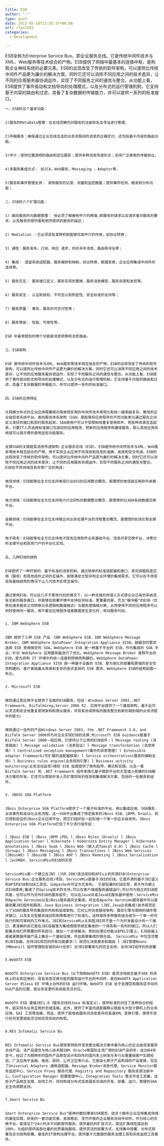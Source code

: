 ```yaml
---
title: ESB
author: "-"
type: post
date: 2012-05-10T13:55:37+00:00
url: /?p=3101
categories:
  - Development

---
```

<p id="lemmaTitle-1224042">
  ESB全称为Enterprise Service Bus，即企业服务总线。它是传统中间件技术与XML、Web服务等技术结合的产物。ESB提供了网络中最基本的连接中枢，是构筑企业神经系统的必要元素。ESB的出现改变了传统的软件架构，可以提供比传统中间件产品更为廉价的解决方案，同时它还可以消除不同应用之间的技术差异，让不同的应用服务器协调运作，实现了不同服务之间的通信与整合。从功能上看，ESB提供了事件驱动和文档导向的处理模式，以及分布式的运行管理机制，它支持基于内容的路由和过滤，具备了复杂数据的传输能力，并可以提供一系列的标准接口。


  
    一、ESB的五个基本功能：
  
  
    1)服务的MetaData管理：在总线范畴内对服务的注册命名及寻址进行管理。
  
  
    2)传输服务：确保通过企业总线互连的业务流程间的消息的正确交付，还包括基于内容的路由功能。
  
  
    3)中介：提供位置透明的路由和定位服务；提供多种消息传递形式；支持广泛使用的传输协议。
  
  
    4)多服务集成方式： 如JCA，Web服务，Messaging ，Adaptor等.
  
  
    5)服务和事件管理支持： 调用服务的记录、测量和监控数据；提供事件检测、触发和分布功能；
  
  
    二、ESB的八个扩展功能：
  
  
    1) 面向服务的元数据管理： 他必须了解被他中介的两端,即服务的请求以及请求者对服务的要求，以及服务的提供者和他所提供的服务的描述；
  
  
    2) Mediation ：它必须具有某种机制能够完成中介的作用，如协议转换；
  
  
    3) 通信：服务发布、订阅，响应 请求，同步异步消息，路由和寻址等；
  
  
    4) 集成： 遗留系统适配器，服务编排和映射，协议转换，数据变换，企业应用集成中间件的连续等。
  
  
    5) 服务交互： 服务接口定义，服务实现的置换，服务消息模型，服务目录和发现等。
  
  
    6) 服务安全： 认证和授权、不可否认和机密性、安全标准的支持等；
  
  
    7) 服务质量： 事务，服务的可交付性等；
  
  
    8) 服务等级： 性能、可用性等。
  
  
    ESB 中最常提到的两个功能是消息转换和消息路由。
  
  
    三、ESB架构
  
  
    ESB 是传统中间件技术与XML、Web服务等技术相互结合的产物，ESB的出现改变了传统的软件架构，可以提供比传统中间件产品更为廉价的解决方案，同时它还可以消除不同应用之间的技术差异，让不同的应用服务器协调运作，实现了不同服务之间的通信与整合。从功能上看，ESB提供了事件驱动和文档导向的处理模式，以及分布式的运行管理机制，它支持基于内容的路由和过滤，具备了复杂数据的传输能力，并可以提供一系列的标准接口。
  
  
    四、ESB的应用特征
  
  
    大规模分布式的企业应用需要相对简单而实用的中间件技术来简化和统一越来越复杂、繁琐的企业级信息系统平台。面向服务体系架构（SOA）是能够将应用程序的不同功能单元通过服务之间定义良好的接口和契约联系起来。SOA使用户可以不受限制地重复使用软件、把各种资源互连起来，只要IT人员选用标准接口包装旧的应用程序、把新的应用程序构建成服务，那么其他应用系统就可以很方便的使用这些功能服务。
  
  
    支撑SOA的关键是其消息传递架构-企业服务总线（ESB）。ESB是传统中间件技术与XML、Web服务等技术相互结合的产物，用于实现企业应用不同消息和信息的准确、高效和安全传递。ESB的出现改变了传统的软件架构，可以提供比传统中间件产品更为廉价的解决方案，同时它还可以消除不同应用之间的技术差异，让不同的应用服务协调运作，实现不同服务之间的通信与整合。ESB在不同领域具有非常广泛的用途:
  
  
    电信领域：ESB能够在全方位支持电信行业OSS的应用整合概念。是理想的电信级应用软件承载平台。
  
  
    电力领域：ESB能够在全方位支持电力行业EMS的数据整合概念，是理想的SCADA系统数据交换平台。
  
  
    金融领域：ESB能够在全方位支持银企间业务处理平台的流程整合概念，是理想的B2B交易支撑平台。
  
  
    电子政务：ESB能够在全方位支持电子政务应用软件业务基础平台、信息共享交换平台、决策分析支撑平台和政务门户的平台化实现。
  
  
    五、几种ESB的结构
  
  
    ESB提供了一种开放的、基于标准的消息机制，通过简单的标准适配器和接口，来完成粗粒度应用（服务）和其他组件之间的互操作，能够满足大型异构企业环境的集成需求。它可以在不改变现有基础结构的情况下让几代技术实现互操作。
  
  
    通过使用ESB，可以在几乎不更改代码的情况下，以一种无缝的非侵入方式使企业已有的系统具有全新的服务接口，并能够在部署环境中支持任何标准。更重要的是，充当"缓冲器"的ESB（负责在诸多服务之间转换业务逻辑和数据格式）与服务逻辑相分离，从而使得不同的应用程序可以同时使用同一服务，用不着在应用程序或者数据发生变化时，改动服务代码。
  
  
    1. IBM WebSphere ESB
  
  
    IBM 提供了三种 ESB 产品：IBM WebSphere ESB、IBM WebSphere Message Broker、IBM WebSphere DataPower Integration Appliance XI50。根据您的需求选择 ESB 来增强您的 SOA。WebSphere ESB 是一种基于平台的 ESB，作为集成的 SOA 平台，针对 WebSphere 应用服务器进行了优化。WebSphere Message Broker 是跨平台的 ESB，是为异构 IT 环境中的统一连接和转换而构建的。WebSphere DataPower Integration Appliance XI50 是一种基于设备的 ESB，是为简化的部署和更强的安全性而构建的。客户面临着从简单到复杂的各式各样的 ESB 需求。WebSphere ESB的结构如图一所示。
  
  
    2. Microsoft ESB
  
  
    微软通过其应用平台提供了全面的ESB服务，包括：Windows Server 2003,.NET Framework, BizTalk&reg;Server 2006 R2. 应用平台提供了一个基础架构，基于此可以灵活和安全地重复使用架构和商业服务，并具有协调原有的服务整合到新的端到端的业务流程中的能力。
  
  
    微软通过一些列的产品Windows Server 2003, the .NET Framework 3.0, and BizTalk Server 2006作为对企业实现ESB的支撑,Microsoft ESB Guidance是基于BizTalk Server 2006一组应用，它提供以下公用的ESB组件：l Message routing (消息路由) l Message validation (消息验证) l Message transformation (消息转换) l Centralized exception management(集中的异常管理) l Extensible adapter framework(可扩展的适配器框架) l Service orchestration(服务的编制支持) l Business rules engine(业务规则引擎) l Business activity monitoring(业务活动监视)微软 ESB 指南提供了架构指导，模式和实践，以及一套BizTalk Server 和 .NET Framework 组件来简化基于微软平台的大型或小规模的ESB解决方案的开发。它还可以帮助开发人员扩展现有的信息和集成解决方案，包括的一些服务和组件。
  
  
    3. JBOSS SOA Platform
  
  
    JBoss Enterprise SOA Platform提供了一个基于标准的平台，用以集成应用、SOA服务、业务事件和自动化业务流程。这一SOA平台集成了特定版本的JBoss ESB、jBPM、Drools、和已得到验证的JBoss企业应用平台，把它们组织在一起形成一个单一的企业级发布。JBoss Enterprise SOA Platform打包了不少流行组件如：
  
  
    l JBoss ESB l JBoss jBPM jPDL l JBoss Rules (Drools) l JBoss Application Server l Hibernate l Hibernate Entity Manager l Hibernate Annotations l JBoss Seam l JBoss Web (嵌入式Tomcat 6.0) l JBoss Cache l JGroups l JBoss Messaging l JBoss Transactions l JBoss Web Services (JBossWS) l JBossXB l JBoss AOP l JBoss Remoting l JBoss Serialization l JacORB4. ServiceMix对ESB的实现
  
  
    ServiceMix是一个建立在JBI (JSR 208)语法规则和APIs上的开源ESB(Enterprise Service Bus:企业服务总线)项目。ServiceMix是基于JBI的ESB。它是开源的基于JBI语义和API的ESB和SOA工具包，以Apache许可证方式发布。 它是轻量的ESB实现，易于作为嵌入式ESB使用;集成了对Spring技术的支持;可以在客户端或服务器端运行;可以作为独立的ESB提供者，也可以作为另外ESB的服务组件; 可以在JavaSE或JavaEE服务器中使用；ServiceMix同Apache Geronimo以及JBoss服务器完全集成，并且在Apache Geronimo服务器中可以直接部署JBI组件和服务。Java Business Integration (JBI,Java业务集成)技术规范定义了SOA的服务导向集成的内核和组成架构。它对公共讯息路径架构、服务引擎与捆绑的插件程序接口，以及复合型服务描述机制等都进行了标准化，这样就将多种服务结合成为一个单一的可执行的和可审核的工作单元。JBI和ServiceMix关系图JBI并不是一个为开发者设计的一个接口，更准确的说它是在JBI容器里为集成商提供相互集成的一个体系和一系列的接口。所以人们能集合他们所需要的所有部分，做出一个总体解决。例如在理论你能从BPEL引擎上，EJB容器上或者是数据传输产品上集合一个基础设施，并且能够集成的很合适。 ServiceMix 中包含完整的JBI容器，支持JBI规范的所有功能要求:l 规范化消息服务和路由 l JBI管理Beans (MBeans)l 组件管理和安装的Ant任务l 对JBI部署单元的完全支持，支持JBI组件的热部署
  
  
    5.WebOTX ESB
  
  
    WebOTX Enterprise Service Bus（以下简称WebOTX ESB）是灵活地结合基于SOA 的系统上的业务应用的，具有消息交换功能的服务运行平台的中间件，是在WebOTX Application Server 的Java EE 环境上动作的ESB 运行环境。WebOTX ESB 处于处理层和服务层中间的Hub产品的位置，使业务变更时系统能灵活对应。
  
  
    WebOTX ESB 遵循JBI1.0（服务总线的Java 标准定义），提供标准的对应了各种协议的组件，能实现与业务应用的无缝连接。此外，提供了丰富的适配器群以致能与大型计算机上的业务应用、EAI 工具等连接。而且，提供了能吸收服务间消息差异的高速XML 变换引擎，使得不进行任何变更就能灵活地实现系统的构筑。
  
  
    6.RES Infomatic Service Bu
  
  
    RES Infomatic Service Bus是锐易特软件信息整合解决方案中最为核心的企业级信息服务总线产品。该产品理念与核心技术跟IBM、Oracle等国际主流厂商的ESB产品同步，自2004年至今，经过了为期两年的国外产品原型设计和四年的国内本土研发与多行业重量级客户实践检验。广泛应用于金融、电信、政府、公共卫生等行业。它是由七款子产品构成的产品家族，包含了Universal Adapters 通用适配器、Message Broker消息代理、Service Monitor服务监控中心、Service Proxy 服务代理、Registry and Repository 服务资源注册中心、Configuration Manager 配置管理中心、Integration Tools 整合开发工具集，这些子产品相互支撑、协同工作，共同构成分布式信息服务总线的开发、部署、运行、管理的SOA全生命周期支持。
  
  
    7.Smart Service Bu
  
  
    Smart Enterprise Service Bus™是神州数码秉承SOA理念，结合十数年企业应用集成领域的最佳实践，研发的一套功能完善、高效稳定、灵巧开放的企业服务总线中间件。作为核心的交换平台，能保证7*24小时永不间断提供服务。提供最优的扩容方式，保证扩展线性度达到100%，为组织提供高吞吐量的优质基础服务。提供灵活的部署方式，支持集中部署、分布式部署及总分结构部署。最佳的IT架构治理平台，提供基于元数据的服务治理工具和系统监控工具套件。
  
